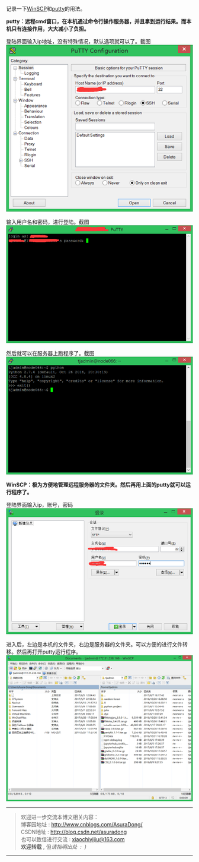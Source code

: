 记录一下[WinSCP](http://baike.baidu.com/link?url=tZp1xxb3pW3-dFdDHMjzAyek7FhFzlgMnu1TPnbrlTemp9yKCbxL4FBOv-NjdNzKwPg3NiHLss_-MKsNrlwwTK)和[putty](http://baike.baidu.com/link?url=0Rx66v_CktZlG5WaRpaAneO_TSXj6AFMEBaSeJz8I17M-pc2Dg3wA7Fqkn-CoLxOsoT5Gtxef6Bv0gVMdZmGra)的用法。

**putty：远程cmd窗口，在本机通过命令行操作服务器，并且拿到运行结果。而本机只有连接作用，大大减小了负担。**

登陆界面输入ip地址，没有特殊情况，默认选项就可以了。截图
![](../../Images/常用工具/方便简单的远程控制：putty和WinSCP/1.png)


输入用户名和密码，进行登陆。截图
![](../../Images/常用工具/方便简单的远程控制：putty和WinSCP/2.png)


然后就可以在服务器上跑程序了。截图
![](../../Images/常用工具/方便简单的远程控制：putty和WinSCP/3.png)


**WinSCP：极为方便地管理远程服务器的文件夹。然后再用上面的putty就可以运行程序了。**

登陆界面输入ip，账号，密码
![](../../Images/常用工具/方便简单的远程控制：putty和WinSCP/4.png)


进入后，左边是本机的文件夹，右边是服务器的文件夹。可以方便的进行文件转移。然后再打开putty运行程序。
![](../../Images/常用工具/方便简单的远程控制：putty和WinSCP/5.png)


***

> 欢迎进一步交流本博文相关内容：<br>
博客园地址 : <http://www.cnblogs.com/AsuraDong/><br>
CSDN地址 : <http://blog.csdn.net/asuradong><br>
也可以致信进行交流 : <xiaochiyijiu@163.com> <br>
**欢迎转载** , 但*请指明出处 &nbsp;:&nbsp;&nbsp;)*

***